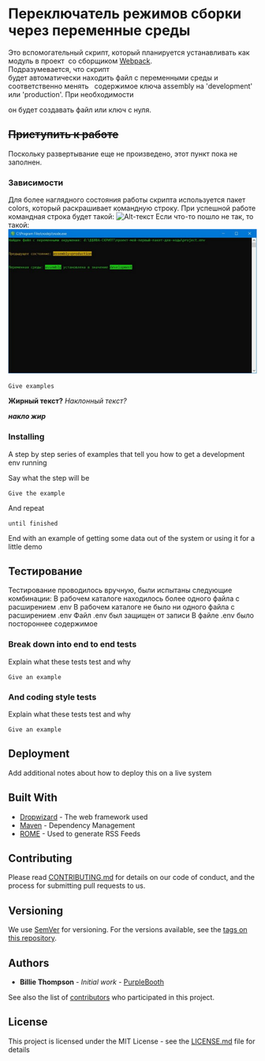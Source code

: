 # Переключатель режимов сборки через переменные среды

Это вспомогательный скрипт, который планируется устанавливать как модуль в проект&nbsp;
со сборщиком [Webpack](https://webpack.js.org/).<br>
 Подразумевается, что скрипт  
будет автоматически находить файл с переменными среды и соответственно менять&nbsp;&nbsp;
содержимое ключа assembly на 'development' или 'production'. При необходимости  


он будет создавать файл или ключ с нуля.

## ~~Приступить к работе~~

Поскольку развертывание еще не произведено, этот пункт пока не заполнен.

### Зависимости

Для более наглядного состояния работы скрипта используется пакет colors, который
раскрашивает командную строку.
При успешной работе командная строка будет такой:
![Alt-текст](examples/command_line3.jpg)
Если что-то пошло не так, то такой:
![Alt-текст](examples/command_line1.jpg)

```
Give examples
```
**Жирный текст?**
*Наклонный текст?*

___накло жир___

### Installing

A step by step series of examples that tell you how to get a development env running

Say what the step will be

```
Give the example
```

And repeat

```
until finished
```

End with an example of getting some data out of the system or using it for a little demo

## Тестирование

Тестирование проводилось вручную, были испытаны следующие комбинации:
В рабочем каталоге находилось более одного файла с расширением .env
В рабочем каталоге не было ни одного файла с расширением .env
Файл .env был защищен от записи
В файле .env было постороннее содержимое

### Break down into end to end tests

Explain what these tests test and why

```
Give an example
```

### And coding style tests

Explain what these tests test and why

```
Give an example
```

## Deployment

Add additional notes about how to deploy this on a live system

## Built With

* [Dropwizard](http://www.dropwizard.io/1.0.2/docs/) - The web framework used
* [Maven](https://maven.apache.org/) - Dependency Management
* [ROME](https://rometools.github.io/rome/) - Used to generate RSS Feeds

## Contributing

Please read [CONTRIBUTING.md](https://gist.github.com/PurpleBooth/b24679402957c63ec426) for details on our code of conduct, and the process for submitting pull requests to us.

## Versioning

We use [SemVer](http://semver.org/) for versioning. For the versions available, see the [tags on this repository](https://github.com/your/project/tags).

## Authors

* **Billie Thompson** - *Initial work* - [PurpleBooth](https://github.com/PurpleBooth)

See also the list of [contributors](https://github.com/your/project/contributors) who participated in this project.

## License

This project is licensed under the MIT License - see the [LICENSE.md](LICENSE.md) file for details

<!---
## Acknowledgments

* Hat tip to anyone whose code was used
* Inspiration
* etc
-->
